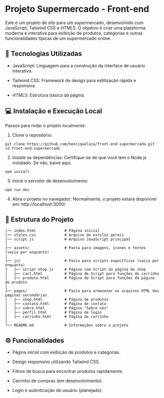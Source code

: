 # Projeto Supermercado - Front-end

Este é um projeto de site para um supermercado, desenvolvido com JavaScript, Tailwind CSS e HTML5. O objetivo é criar uma plataforma moderna e interativa para exibição de produtos, categorias e outras funcionalidades típicas de um supermercado online.

## 🚀 Tecnologias Utilizadas

* JavaScript: Linguagem para a construção da interface de usuário interativa.

* Tailwind CSS: Framework de design para estilização rápida e responsiva.

* HTML5: Estrutura básica da página.

## 💻 Instalação e Execução Local

Passos para rodar o projeto localmente:

1. Clone o repositório:

```
git clone https://github.com/henriqueluza/front-end-supermercado.git
cd front-end-supermercado
```

2. Instale as dependências: Certifique-se de que você tem o Node.js instalado. Se não, baixe aqui.

```
npm install
```

3. Inicie o servidor de desenvolvimento:

```
npm run dev
```

4. Abra o projeto no navegador: Normalmente, o projeto estará disponível em: http://localhost:3000/

## 📂 Estrutura do Projeto

``` front-end-supermercado/
│── index.html             # Página inicial
│── styles.css             # Arquivo de estilos gerais
│── script.js              # Arquivo JavaScript principal
│
├── assets/                # Pasta para imagens, ícones e fontes (vazia por enquanto)
│
├── js/                    # Pasta para scripts específicos (vazia por enquanto)
├   ├── script-shop.js     # Página com Script da página do shop
│   ├── cart.html          # Página de Script para funções do carrinho
│   ├── produto.html       # Página de Script para funções dá página do produto               
│
├── pages/                 # Pasta para armazenar os arquivos HTML das páginas secundárias
│   ├── shop.html          # Página de produtos
│   ├── contato.html       # Página de contato
│   ├── sobre.html         # Página "Sobre nós" 
│   ├── perfil.html        # Página de login
│   ├── carrinho.html      # Página de carrinho                 
│
└── README.md              # Informações sobre o projeto

```

## ⚙️ Funcionalidades

* Página inicial com exibição de produtos e categorias.

* Design responsivo utilizando Tailwind CSS.

* Filtros de busca para encontrar produtos rapidamente.

* Carrinho de compras (em desenvolvimento).

* Login e autenticação de usuário (planejado).
